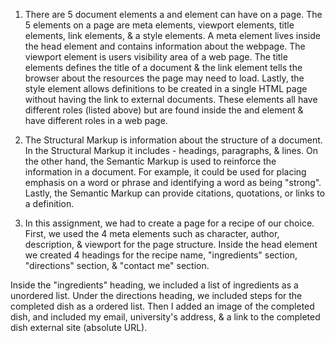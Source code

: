 1. There are 5 document elements a <head> and <body> element can have on a page. The 5 elements on a page are meta elements, viewport elements, title elements, link elements, & a style elements. A meta element lives inside the head element and contains information about the webpage. The viewport element is users visibility area of a web page. The title elements defines the title of a document & the link element tells the browser about the resources the page may need to load. Lastly, the style element allows definitions to be created in a single HTML page without having the link to external documents. These elements all have different roles (listed above) but are found inside the <head> and </head> element & have different roles in a web page.

2. The Structural Markup is information about the structure of a document. In the Structural Markup it includes - headings, paragraphs, & lines. On the other hand, the Semantic Markup is used to reinforce the information in a document. For example, it could be used for placing emphasis on a word or phrase and identifying a word as being "strong". Lastly, the Semantic Markup can provide citations, quotations, or links to a definition.

3. In this assignment, we had to create a page for a recipe of our choice. First, we used the 4 meta  elements such as character, author, description, & viewport for the page structure. Inside the head element we created 4 headings for the recipe name, "ingredients" section, "directions" section, & "contact me" section.

Inside the "ingredients" heading, we included a list of ingredients as a unordered list. Under the directions heading, we included steps for the completed dish as a ordered list. Then I added an image of the completed dish, and included my email, university's address, & a link to the completed dish external site (absolute URL).
